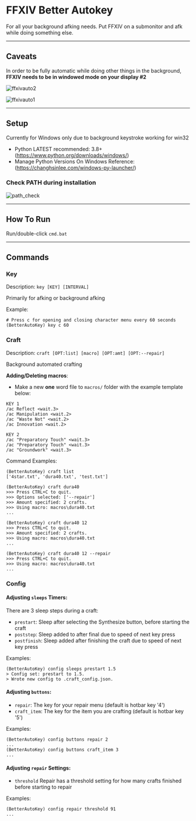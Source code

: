 # FFXIV Better Autokey

For all your background afking needs. Put FFXIV on a submonitor and afk while doing something else.

---

## Caveats
In order to be fully automatic while doing other things in the background, **FFXIV needs to be in windowed mode on your display #2**

![ffxivauto2](../assets/ffxivauto2.PNG)

![ffxivauto1](../assets/ffxivauto1.png)

---

## Setup

Currently for Windows only due to background keystroke working for win32

- Python LATEST recommended: 3.8+ (https://www.python.org/downloads/windows/)
- Manage Python Versions On Windows Reference: (https://changhsinlee.com/windows-py-launcher/)

### Check PATH during installation
![path_check](../assets/pythonpathcheck.PNG)

---

## How To Run

Run/double-click `cmd.bat`

---

## Commands

### Key
Description: `key [KEY] [INTERVAL]`

Primarily for afking or background afking

Example:

```
# Press c for opening and closing character menu every 60 seconds
(BetterAutoKey) key c 60
```

### Craft
Description: `craft [OPT:list] [macro] [OPT:amt] [OPT:--repair]`

Background automated crafting

**Adding/Deleting macros**:
  - Make a new **one** word file to `macros/` folder with the example template below:

```
KEY 1
/ac Reflect <wait.3>
/ac Manipulation <wait.2>
/ac "Waste Not" <wait.2>
/ac Innovation <wait.2>

KEY 2
/ac "Preparatory Touch" <wait.3>
/ac "Preparatory Touch" <wait.3>
/ac "Groundwork" <wait.3>
```

Command Examples:
```
(BetterAutoKey) craft list
['4star.txt', 'dura40.txt', 'test.txt']

(BetterAutoKey) craft dura40
>>> Press CTRL+C to quit.
>>> Options selected: ['--repair']
>>> Amount specified: 2 crafts.
>>> Using macro: macros\dura40.txt
...

(BetterAutoKey) craft dura40 12
>>> Press CTRL+C to quit.
>>> Amount specified: 2 crafts.
>>> Using macro: macros\dura40.txt
...

(BetterAutoKey) craft dura40 12 --repair
>>> Press CTRL+C to quit.
>>> Using macro: macros\dura40.txt
...
```

### Config

#### Adjusting `sleeps` Timers:
There are 3 sleep steps during a craft:
  - `prestart`: Sleep after selecting the Synthesize button, before starting the craft
  - `poststep`: Sleep added to after final <wait> due to speed of next key press
  - `postfinish`: Sleep added after finishing the craft due to speed of next key press

Examples:
```
(BetterAutoKey) config sleeps prestart 1.5
> Config set: prestart to 1.5.
> Wrote new config to .craft_config.json.
```

#### Adjusting `buttons`:
 - `repair`: The key for your repair menu (default is hotbar key '4')
 - `craft_item`: The key for the item you are crafting (default is hotbar key '5')

Examples:
```
(BetterAutoKey) config buttons repair 2
...
(BetterAutoKey) config buttons craft_item 3
...
```

#### Adjusting `repair` Settings:
 - `threshold` Repair has a threshold setting for how many crafts finished before starting to repair

 Examples:
 ```
 (BetterAutoKey) config repair threshold 91
 ...
 ```
